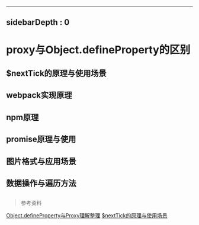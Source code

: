 
---
sidebarDepth : 0
---
# proxy与Object.defineProperty的区别

## $nextTick的原理与使用场景

## webpack实现原理

## npm原理


## promise原理与使用

## 图片格式与应用场景

## 数据操作与遍历方法

## 




> 参考资料

[Object.defineProperty与Proxy理解整理](https://blog.csdn.net/qq_42833001/article/details/83302149)
[$nextTick的原理与使用场景](https://segmentfault.com/a/1190000012861862)
